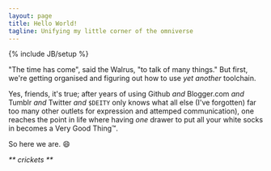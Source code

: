 ```yaml
---
layout: page
title: Hello World!
tagline: Unifying my little corner of the omniverse
---
```

{% include JB/setup %}

"The time has come", said the Walrus, "to talk of many things." But first, we're
getting organised and figuring out how to use *yet another* toolchain.

Yes, friends, it's true; after years of using Github *and* Blogger.com *and*
Tumblr *and* Twitter *and* `$DEITY` only knows what all else (I've forgotten)
far too many other outlets for expression and attemped communication), one
reaches the point in life where having *one* drawer to put all your white socks
in becomes a Very Good Thing&trade;.

So here we are. :smile:

<em> \*\* crickets \*\* </em>
